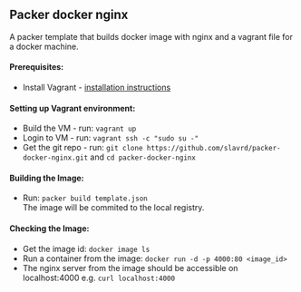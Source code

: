 ## Packer docker nginx
A packer template that builds docker image with nginx and a vagrant file for a docker machine.

#### Prerequisites:
* Install Vagrant - [installation instructions](https://www.vagrantup.com/downloads.html)

#### Setting up Vagrant environment:
* Build the VM - run: `vagrant up`
* Login to VM - run: `vagrant ssh -c "sudo su -"`
* Get the git repo - run: `git clone https://github.com/slavrd/packer-docker-nginx.git` and `cd packer-docker-nginx`

#### Building the Image:
* Run: `packer build template.json`<br>
The image will be commited to the local registry.

#### Checking the Image:
* Get the image id: `docker image ls`
* Run a container from the image: `docker run -d -p 4000:80 <image_id>`
* The nginx server from the image should be accessible on localhost:4000 e.g. `curl localhost:4000`
